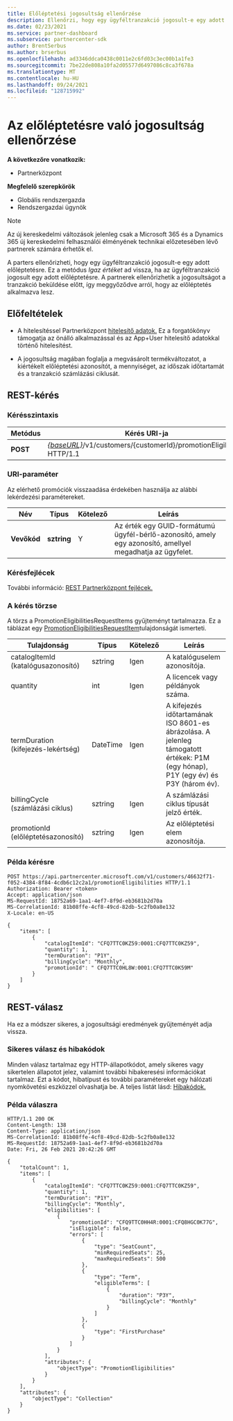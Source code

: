 ```yaml
---
title: Előléptetési jogosultság ellenőrzése
description: Ellenőrzi, hogy egy ügyféltranzakció jogosult-e egy adott előléptetésre.
ms.date: 02/23/2021
ms.service: partner-dashboard
ms.subservice: partnercenter-sdk
author: BrentSerbus
ms.author: brserbus
ms.openlocfilehash: ad3346ddca0438c0011e2c6fd03c3ec00b1a1fe3
ms.sourcegitcommit: 7be22de808a10fa2d05577d6497086c8ca3f678a
ms.translationtype: MT
ms.contentlocale: hu-HU
ms.lasthandoff: 09/24/2021
ms.locfileid: "128715992"
---
```

# <a name="verify-promotion-eligibility"></a>Az előléptetésre való jogosultság ellenőrzése

**A következőre vonatkozik:**

- Partnerközpont

**Megfelelő szerepkörök**

- Globális rendszergazda
- Rendszergazdai ügynök

> [!Note] 
> Az új kereskedelmi változások jelenleg csak a Microsoft 365 és a Dynamics 365 új kereskedelmi felhasználói élményének technikai előzetesében lévő partnerek számára érhetők el.

A parters ellenőrizheti, hogy egy ügyféltranzakció jogosult-e egy adott előléptetésre. Ez a metódus *Igaz értéket* ad vissza, ha az ügyféltranzakció jogosult egy adott előléptetésre. A partnerek ellenőrizhetik a jogosultságot a tranzakció beküldése előtt, így meggyőződve arról, hogy az előléptetés alkalmazva lesz.

## <a name="prerequisites"></a>Előfeltételek

- A hitelesítéssel Partnerközpont [hitelesítő adatok.](partner-center-authentication.md) Ez a forgatókönyv támogatja az önálló alkalmazással és az App+User hitelesítő adatokkal történő hitelesítést.

- A jogosultság magában foglalja a megvásárolt termékváltozatot, a kiértékelt előléptetési azonosítót, a mennyiséget, az időszak időtartamát és a tranzakció számlázási ciklusát.

## <a name="rest-request"></a>REST-kérés

### <a name="request-syntax"></a>Kérésszintaxis

| Metódus   | Kérés URI-ja                                                                                                                         |
|----------|-------------------------------------------------------------------------------------------------------------------------------------|
| **POST**  | [*{baseURL}*](partner-center-rest-urls.md)/v1/customers/{customerId}/promotionEligibilities HTTP/1.1 |

### <a name="uri-parameter"></a>URI-paraméter

Az elérhető promóciók visszaadása érdekében használja az alábbi lekérdezési paramétereket.

| Név                    | Típus     | Kötelező | Leírás                                       |
|-------------------------|----------|----------|---------------------------------------------------|
| **Vevőkód**  | **sztring** | Y        | Az érték egy GUID-formátumú ügyfél-bérlő-azonosító, amely egy azonosító, amellyel megadhatja az ügyfelet.          |

### <a name="request-headers"></a>Kérésfejlécek

További információ: [REST Partnerközpont fejlécek.](headers.md)

### <a name="request-body"></a>A kérés törzse

A törzs a PromotionEligibilitiesRequestItems gyűjteményt tartalmazza. Ez a táblázat egy [PromotionEligibilitiesRequestItem](promotion-resources.md#promotioneligibilitiesrequestitem)tulajdonságát ismerteti.

| Tulajdonság        | Típus             | Kötelező        | Leírás                                                                                               |
|-----------------|------------------|-----------------|-----------------------------------------------------------------------------------------------------------|
| catalogItemId (katalógusazonosító)   | sztring           | Igen             | A katalóguselem azonosítója.                         |
| quantity        | int | Igen        | A licencek vagy példányok száma.                 |
| termDuration (kifejezés-lekértség)    | DateTime         | Igen             | A kifejezés időtartamának ISO 8601-es ábrázolása. A jelenleg támogatott értékek: P1M (egy hónap), P1Y (egy év) és P3Y (három év).   |
| billingCycle (számlázási ciklus)    | sztring | Igen     | A számlázási ciklus típusát jelző érték.   |
| promotionId (előléptetésazonosító)     | sztring           | Igen             | Az előléptetési elem azonosítója.                       | 

### <a name="request-example"></a>Példa kérésre

```http
POST https://api.partnercenter.microsoft.com/v1/customers/46632f71-f052-4384-8f84-4cdb6c12c2a1/promotionEligibilities HTTP/1.1
Authorization: Bearer <token>
Accept: application/json
MS-RequestId: 18752a69-1aa1-4ef7-8f9d-eb3681b2d70a
MS-CorrelationId: 81b08ffe-4cf8-49cd-82db-5c2fb0a8e132
X-Locale: en-US

{
    "items": [
        {
            "catalogItemId": "CFQ7TTC0KZ59:0001:CFQ7TTC0KZ59",
            "quantity": 1,
            "termDuration": "P1Y",
            "billingCycle": "Monthly",
            "promotionId": " CFQ7TTC0HL8W:0001:CFQ7TTC0K59M"
        }
    ]
}

```

## <a name="rest-response"></a>REST-válasz

Ha ez a módszer sikeres, a jogosultsági eredmények gyűjteményét adja vissza.

### <a name="response-success-and-error-codes"></a>Sikeres válasz és hibakódok

Minden válasz tartalmaz egy HTTP-állapotkódot, amely sikeres vagy sikertelen állapotot jelez, valamint további hibakeresési információkat tartalmaz. Ezt a kódot, hibatípust és további paramétereket egy hálózati nyomkövetési eszközzel olvashatja be. A teljes listát lásd: [Hibakódok.](error-codes.md)

### <a name="response-example"></a>Példa válaszra

```http
HTTP/1.1 200 OK
Content-Length: 138
Content-Type: application/json
MS-CorrelationId: 81b08ffe-4cf8-49cd-82db-5c2fb0a8e132
MS-RequestId: 18752a69-1aa1-4ef7-8f9d-eb3681b2d70a
Date: Fri, 26 Feb 2021 20:42:26 GMT

{
    "totalCount": 1,
    "items": [
        {
            "catalogItemId": "CFQ7TTC0KZ59:0001:CFQ7TTC0KZ59",
            "quantity": 1,
            "termDuration": "P1Y",
            "billingCycle": "Monthly",
            "eligibilities": [
                {
                    "promotionId": "CFQ9TTC0HH4R:0001:CFQ8HGC0K77G",
                    "isEligible": false,
                    "errors": [
                        {
                            "type": "SeatCount",
                            "minRequiredSeats": 25,
                            "maxRequiredSeats": 500
                        },
                        {
                            "type": "Term",
                            "eligibleTerms": [
                                {
                                    "duration": "P3Y",
                                    "billingCycle": "Monthly"
                                }
                            ]
                        },
                        {
                            "type": "FirstPurchase"
                        }
                    ]
                }
            ],
            "attributes": {
                "objectType": "PromotionEligibilities"
            }
        }
    ],
    "attributes": {
        "objectType": "Collection"
    }
}
```

